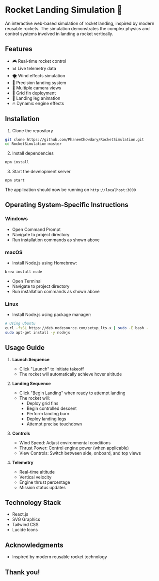 # Rocket Landing Simulation 🚀

An interactive web-based simulation of rocket landing, inspired by modern reusable rockets. The simulation demonstrates the complex physics and control systems involved in landing a rocket vertically.

## Features

- 🎮 Real-time rocket control
- 📊 Live telemetry data
- 🌪️ Wind effects simulation
- 🎯 Precision landing system
- 🎥 Multiple camera views
- 🔄 Grid fin deployment
- 🦿 Landing leg animation
- 🔥 Dynamic engine effects

## Installation

1. Clone the repository
```bash
git clone https://github.com/PhaneeChowdary/RocketSimulation.git
cd RocketSimulation-master
```

2. Install dependencies
```bash
npm install
```

3. Start the development server
```bash
npm start
```

The application should now be running on `http://localhost:3000`

## Operating System-Specific Instructions

### Windows
- Open Command Prompt
- Navigate to project directory
- Run installation commands as shown above

### macOS
- Install Node.js using Homebrew:
```bash
brew install node
```
- Open Terminal
- Navigate to project directory
- Run installation commands as shown above

### Linux
- Install Node.js using package manager:
```bash
# Using Ubuntu
curl -fsSL https://deb.nodesource.com/setup_lts.x | sudo -E bash -
sudo apt-get install -y nodejs
```

## Usage Guide

1. **Launch Sequence**
   - Click "Launch" to initiate takeoff
   - The rocket will automatically achieve hover altitude

2. **Landing Sequence**
   - Click "Begin Landing" when ready to attempt landing
   - The rocket will:
     - Deploy grid fins
     - Begin controlled descent
     - Perform landing burn
     - Deploy landing legs
     - Attempt precise touchdown

3. **Controls**
   - Wind Speed: Adjust environmental conditions
   - Thrust Power: Control engine power (when applicable)
   - View Controls: Switch between side, onboard, and top views

4. **Telemetry**
   - Real-time altitude
   - Vertical velocity
   - Engine thrust percentage
   - Mission status updates

## Technology Stack

- React.js
- SVG Graphics
- Tailwind CSS
- Lucide Icons

## Acknowledgments

- Inspired by modern reusable rocket technology


## Thank you!